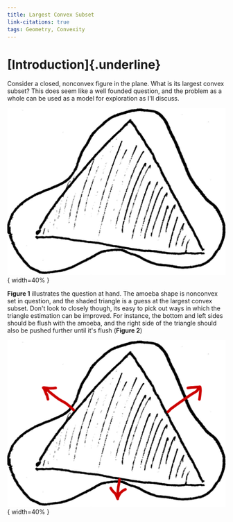 ```yaml
---
title: Largest Convex Subset
link-citations: true
tags: Geometry, Convexity
---
```


# [Introduction]{.underline} # 

Consider a closed, nonconvex figure in the plane. What is its largest convex 
subset? This does seem like a well founded question, and the problem as a 
whole can be used as a model for exploration as I'll discuss.

![<b>1</b>: Largest Convex Subset](/images/doro.jpg){ width=40% }

<b>Figure 1</b> illustrates the question at hand. The amoeba shape is 
nonconvex set in question, and the shaded triangle is a guess at the largest 
convex subset. Don't look to closely though, its easy to pick out ways in which 
the triangle estimation can be improved. For instance, the bottom and left 
sides should be flush with the amoeba, and the right side of the triangle should also be pushed further until it's flush (<b>Figure 2</b>)

![<b>2</b>: Improved Largest Convex Subset](/images/doro_annotated.png){ width=40% }

